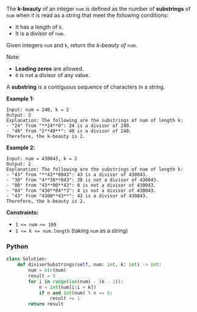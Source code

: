 The  **k-beauty**  of an integer  `num`  is defined as the number of  **substrings**  of  `num`  when it is read as a string that meet the following conditions:

-   It has a length of  `k`.
-   It is a divisor of  `num`.

Given integers  `num`  and  `k`, return  _the k-beauty of_ `num`.

Note:

-   **Leading zeros**  are allowed.
-   `0`  is not a divisor of any value.

A  **substring**  is a contiguous sequence of characters in a string.

**Example 1:**
```
Input: num = 240, k = 2
Output: 2
Explanation: The following are the substrings of num of length k:
- "24" from "**24**0": 24 is a divisor of 240.
- "40" from "2**40**": 40 is a divisor of 240.
Therefore, the k-beauty is 2.
```

**Example 2:**
```
Input: num = 430043, k = 2
Output: 2
Explanation: The following are the substrings of num of length k:
- "43" from "**43**0043": 43 is a divisor of 430043.
- "30" from "4**30**043": 30 is not a divisor of 430043.
- "00" from "43**00**43": 0 is not a divisor of 430043.
- "04" from "430**04**3": 4 is not a divisor of 430043.
- "43" from "4300**43**": 43 is a divisor of 430043.
Therefore, the k-beauty is 2.
```

**Constraints:**

-   `1 <= num <= 109`
-   `1 <= k <= num.length`  (taking  `num`  as a string)


### Python
```python
class Solution:
    def divisorSubstrings(self, num: int, k: int) -> int:
        num = str(num)
        result = 0
        for i in range(len(num) - (k - 1)):
            n = int(num[i:i + k])
            if n and int(num) % n == 0:
                result += 1
        return result
```
